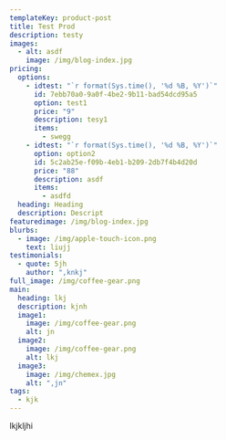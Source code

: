 ```yaml
---
templateKey: product-post
title: Test Prod
description: testy
images:
  - alt: asdf
    image: /img/blog-index.jpg
pricing:
  options:
    - idtest: "`r format(Sys.time(), '%d %B, %Y')`"
      id: 7ebb70a0-9a0f-4be2-9b11-bad54dcd95a5
      option: test1
      price: "9"
      description: tesy1
      items:
        - swegg
    - idtest: "`r format(Sys.time(), '%d %B, %Y')`"
      option: option2
      id: 5c2ab25e-f09b-4eb1-b209-2db7f4b4d20d
      price: "88"
      description: asdf
      items:
        - asdfd
  heading: Heading
  description: Descript
featuredimage: /img/blog-index.jpg
blurbs:
  - image: /img/apple-touch-icon.png
    text: liujj
testimonials:
  - quote: 5jh
    author: ",knkj"
full_image: /img/coffee-gear.png
main:
  heading: lkj
  description: kjnh
  image1:
    image: /img/coffee-gear.png
    alt: jn
  image2:
    image: /img/coffee-gear.png
    alt: lkj
  image3:
    image: /img/chemex.jpg
    alt: ",jn"
tags:
  - kjk
---
```

lkjkljhi